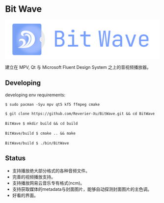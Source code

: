 # Bit Wave

![](src/resources/assets/logo-full.svg)

建立在 MPV, Qt 与 Microsoft Fluent Design System 之上的音视频播放器。

## Developing

developing env requirements:
```
$ sudo pacman -Syu mpv qt5 kf5 ffmpeg cmake
```

```
$ git clone https://github.com/Reverier-Xu/BitWave.git && cd BitWave

BitWave $ mkdir build && cd build

BitWave/build $ cmake .. && make

BitWave/build $ ./bin/BitWave
```

## Status

- 支持播放绝大部分格式的各种音频文件。
- 完善的视频播放支持。
- 支持播放网易云音乐专有格式(ncm)。
- 支持获取媒体的metadata与封面图片，能够自动探测封面图片的主色调。
- 好看的界面。
